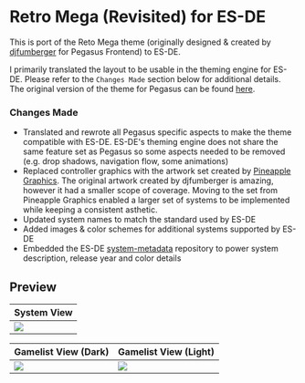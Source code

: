 # Retro Mega (Revisited) for ES-DE

This is port of the Reto Mega theme (originally designed & created by [djfumberger](https://fumberger.com/) for Pegasus Frontend) to ES-DE.

I primarily translated the layout to be usable in the theming engine for ES-DE.  Please refer to the `Changes Made` section below for additional details. The original version of the theme for Pegasus can be found [here](https://github.com/djfumberger/retromega).

### Changes Made

- Translated and rewrote all Pegasus specific aspects to make the theme compatible with ES-DE. ES-DE's theming engine does not share the same feature set as Pegasus so some aspects needed to be removed (e.g. drop shadows, navigation flow, some animations)
- Replaced controller graphics with the artwork set created by [Pineapple Graphics](https://www.instagram.com/pineapple.graphics/). The original artwork created by djfumberger is amazing, however it had a smaller scope of coverage. Moving to the set from Pineapple Graphics enabled a larger set of systems to be implemented while keeping a consistent asthetic.
- Updated system names to match the standard used by ES-DE
- Added images & color schemes for additional systems supported by ES-DE
- Embedded the ES-DE [system-metadata](https://gitlab.com/es-de/themes/system-metadata) repository to power system description, release year and color details

## **Preview**

| System View |
|----|
| <img src="https://github.com/anthonycaccese/retromega-revisited-es-de/assets/1454947/bce53681-3614-49b7-b4d1-48dcdaff0bb8"> |

| Gamelist View (Dark) | Gamelist View (Light) |
|----|----|
| <img src="https://github.com/anthonycaccese/retromega-revisited-es-de/assets/1454947/2a39cfba-002e-4c9f-8498-3e5ed3508396"> | <img src="https://github.com/anthonycaccese/retromega-revisited-es-de/assets/1454947/9d204401-24dc-4716-b3b5-f1337f9edf3d"> |

